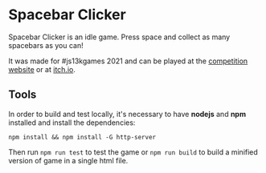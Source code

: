 # Spacebar Clicker

Spacebar Clicker is an idle game. Press space and collect as many spacebars as you can! 

It was made for #js13kgames 2021 and can be played at the [competition website](https://js13kgames.com/entries/spacebar-clicker) or at [itch.io](https://crocidb.itch.io/spacebar-clicker).

## Tools

In order to build and test locally, it's necessary to have **nodejs** and **npm** installed and install the dependencies:

```
npm install && npm install -G http-server
```

Then run `npm run test` to test the game or `npm run build` to build a minified version of game in a single html file.
